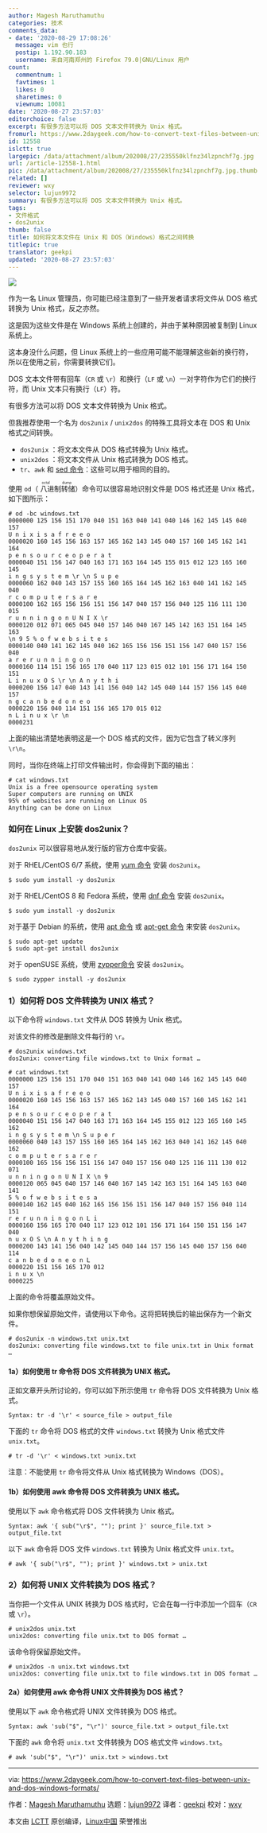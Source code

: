 ```yaml
---
author: Magesh Maruthamuthu
categories: 技术
comments_data:
- date: '2020-08-29 17:08:26'
  message: vim 也行
  postip: 1.192.90.183
  username: 来自河南郑州的 Firefox 79.0|GNU/Linux 用户
count:
  commentnum: 1
  favtimes: 1
  likes: 0
  sharetimes: 0
  viewnum: 10081
date: '2020-08-27 23:57:03'
editorchoice: false
excerpt: 有很多方法可以将 DOS 文本文件转换为 Unix 格式。
fromurl: https://www.2daygeek.com/how-to-convert-text-files-between-unix-and-dos-windows-formats/
id: 12558
islctt: true
largepic: /data/attachment/album/202008/27/235550klfnz34lzpnchf7g.jpg
url: /article-12558-1.html
pic: /data/attachment/album/202008/27/235550klfnz34lzpnchf7g.jpg.thumb.jpg
related: []
reviewer: wxy
selector: lujun9972
summary: 有很多方法可以将 DOS 文本文件转换为 Unix 格式。
tags:
- 文件格式
- dos2unix
thumb: false
title: 如何将文本文件在 Unix 和 DOS（Windows）格式之间转换
titlepic: true
translator: geekpi
updated: '2020-08-27 23:57:03'
---
```


![](/data/attachment/album/202008/27/235550klfnz34lzpnchf7g.jpg)


作为一名 Linux 管理员，你可能已经注意到了一些开发者请求将文件从 DOS 格式转换为 Unix 格式，反之亦然。


这是因为这些文件是在 Windows 系统上创建的，并由于某种原因被复制到 Linux 系统上。


这本身没什么问题，但 Linux 系统上的一些应用可能不能理解这些新的换行符，所以在使用之前，你需要转换它们。


DOS 文本文件带有回车（`CR` 或 `\r`）和换行（`LF` 或 `\n`）一对字符作为它们的换行符，而 Unix 文本只有换行（`LF`）符。


有很多方法可以将 DOS 文本文件转换为 Unix 格式。


但我推荐使用一个名为 `dos2unix` / `unix2dos` 的特殊工具将文本在 DOS 和 Unix 格式之间转换。


* `dos2unix` ：将文本文件从 DOS 格式转换为 Unix 格式。
* `unix2dos` ：将文本文件从 Unix 格式转换为 DOS 格式。
* `tr`、`awk` 和 [sed 命令](https://www.2daygeek.com/linux-sed-to-find-and-replace-string-in-files/)：这些可以用于相同的目的。


使用 `od`（<ruby> 八进制转储 <rt>  octal dump </rt></ruby>）命令可以很容易地识别文件是 DOS 格式还是 Unix 格式，如下图所示：



```
# od -bc windows.txt
0000000 125 156 151 170 040 151 163 040 141 040 146 162 145 145 040 157
U n i x i s a f r e e o
0000020 160 145 156 163 157 165 162 143 145 040 157 160 145 162 141 164
p e n s o u r c e o p e r a t
0000040 151 156 147 040 163 171 163 164 145 155 015 012 123 165 160 145
i n g s y s t e m \r \n S u p e
0000060 162 040 143 157 155 160 165 164 145 162 163 040 141 162 145 040
r c o m p u t e r s a r e
0000100 162 165 156 156 151 156 147 040 157 156 040 125 116 111 130 015
r u n n i n g o n U N I X \r
0000120 012 071 065 045 040 157 146 040 167 145 142 163 151 164 145 163
\n 9 5 % o f w e b s i t e s
0000140 040 141 162 145 040 162 165 156 156 151 156 147 040 157 156 040
a r e r u n n i n g o n
0000160 114 151 156 165 170 040 117 123 015 012 101 156 171 164 150 151
L i n u x O S \r \n A n y t h i
0000200 156 147 040 143 141 156 040 142 145 040 144 157 156 145 040 157
n g c a n b e d o n e o
0000220 156 040 114 151 156 165 170 015 012
n L i n u x \r \n
0000231

```

上面的输出清楚地表明这是一个 DOS 格式的文件，因为它包含了转义序列 `\r\n`。


同时，当你在终端上打印文件输出时，你会得到下面的输出：



```
# cat windows.txt
Unix is a free opensource operating system
Super computers are running on UNIX
95% of websites are running on Linux OS
Anything can be done on Linux

```

### 如何在 Linux 上安装 dos2unix？


`dos2unix` 可以很容易地从发行版的官方仓库中安装。


对于 RHEL/CentOS 6/7 系统，使用 [yum 命令](https://www.2daygeek.com/linux-yum-command-examples-manage-packages-rhel-centos-systems/) 安装 `dos2unix`。



```
$ sudo yum install -y dos2unix

```

对于 RHEL/CentOS 8 和 Fedora 系统，使用 [dnf 命令](https://www.2daygeek.com/linux-dnf-command-examples-manage-packages-fedora-centos-rhel-systems/) 安装 `dos2unix`。



```
$ sudo yum install -y dos2unix

```

对于基于 Debian 的系统，使用 [apt 命令](https://www.2daygeek.com/apt-command-examples-manage-packages-debian-ubuntu-systems/) 或 [apt-get 命令](https://www.2daygeek.com/apt-get-apt-cache-command-examples-manage-packages-debian-ubuntu-systems/) 来安装 `dos2unix`。



```
$ sudo apt-get update
$ sudo apt-get install dos2unix

```

对于 openSUSE 系统，使用 [zypper命令](https://www.2daygeek.com/zypper-command-examples-manage-packages-opensuse-system/) 安装 `dos2unix`。



```
$ sudo zypper install -y dos2unix

```

### 1）如何将 DOS 文件转换为 UNIX 格式？


以下命令将 `windows.txt` 文件从 DOS 转换为 Unix 格式。


对该文件的修改是删除文件每行的 `\r`。



```
# dos2unix windows.txt
dos2unix: converting file windows.txt to Unix format …

```


```
# cat windows.txt
0000000 125 156 151 170 040 151 163 040 141 040 146 162 145 145 040 157
U n i x i s a f r e e o
0000020 160 145 156 163 157 165 162 143 145 040 157 160 145 162 141 164
p e n s o u r c e o p e r a t
0000040 151 156 147 040 163 171 163 164 145 155 012 123 165 160 145 162
i n g s y s t e m \n S u p e r
0000060 040 143 157 155 160 165 164 145 162 163 040 141 162 145 040 162
c o m p u t e r s a r e r
0000100 165 156 156 151 156 147 040 157 156 040 125 116 111 130 012 071
u n n i n g o n U N I X \n 9
0000120 065 045 040 157 146 040 167 145 142 163 151 164 145 163 040 141
5 % o f w e b s i t e s a
0000140 162 145 040 162 165 156 156 151 156 147 040 157 156 040 114 151
r e r u n n i n g o n L i
0000160 156 165 170 040 117 123 012 101 156 171 164 150 151 156 147 040
n u x O S \n A n y t h i n g
0000200 143 141 156 040 142 145 040 144 157 156 145 040 157 156 040 114
c a n b e d o n e o n L
0000220 151 156 165 170 012
i n u x \n
0000225

```

上面的命令将覆盖原始文件。


如果你想保留原始文件，请使用以下命令。这将把转换后的输出保存为一个新文件。



```
# dos2unix -n windows.txt unix.txt
dos2unix: converting file windows.txt to file unix.txt in Unix format …

```

#### 1a）如何使用 tr 命令将 DOS 文件转换为 UNIX 格式。


正如文章开头所讨论的，你可以如下所示使用 `tr` 命令将 DOS 文件转换为 Unix 格式。



```
Syntax: tr -d '\r' < source_file > output_file

```

下面的 `tr` 命令将 DOS 格式的文件 `windows.txt` 转换为 Unix 格式文件 `unix.txt`。



```
# tr -d '\r' < windows.txt >unix.txt

```

注意：不能使用 `tr` 命令将文件从 Unix 格式转换为 Windows（DOS）。


#### 1b）如何使用 awk 命令将 DOS 文件转换为 UNIX 格式。


使用以下 `awk` 命令格式将 DOS 文件转换为 Unix 格式。



```
Syntax: awk '{ sub("\r$", ""); print }' source_file.txt > output_file.txt

```

以下 `awk` 命令将 DOS 文件 `windows.txt` 转换为 Unix 格式文件 `unix.txt`。



```
# awk '{ sub("\r$", ""); print }' windows.txt > unix.txt

```

### 2）如何将 UNIX 文件转换为 DOS 格式？


当你把一个文件从 UNIX 转换为 DOS 格式时，它会在每一行中添加一个回车（`CR` 或 `\r`）。



```
# unix2dos unix.txt
unix2dos: converting file unix.txt to DOS format …

```

该命令将保留原始文件。



```
# unix2dos -n unix.txt windows.txt
unix2dos: converting file unix.txt to file windows.txt in DOS format …

```

#### 2a）如何使用 awk 命令将 UNIX 文件转换为 DOS 格式？


使用以下 `awk` 命令格式将 UNIX 文件转换为 DOS 格式。



```
Syntax: awk 'sub("$", "\r")' source_file.txt > output_file.txt

```

下面的 `awk` 命令将 `unix.txt` 文件转换为 DOS 格式文件 `windows.txt`。



```
# awk 'sub("$", "\r")' unix.txt > windows.txt

```



---


via: <https://www.2daygeek.com/how-to-convert-text-files-between-unix-and-dos-windows-formats/>


作者：[Magesh Maruthamuthu](https://www.2daygeek.com/author/magesh/) 选题：[lujun9972](https://github.com/lujun9972) 译者：[geekpi](https://github.com/geekpi) 校对：[wxy](https://github.com/wxy)


本文由 [LCTT](https://github.com/LCTT/TranslateProject) 原创编译，[Linux中国](https://linux.cn/) 荣誉推出